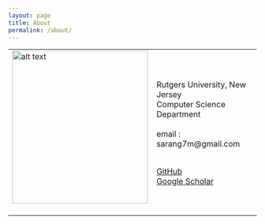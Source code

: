```yaml
---
layout: page
title: About
permalink: /about/
---
```



<table class="imgtable"><tr><td>
<img src="https://i.imgur.com/2guZweZ.jpg" alt="alt text" width="275px" height="310px" />&nbsp;</td><p>
<td align="left"> 
<br />
Rutgers University, New Jersey 
<br />
Computer Science Department
<br />
<br />
email : sarang7m@gmail.com
<br />
<br />
  
<a href="https://github.com/barlowtwin">GitHub</a> 
  <br />
  <a href="https://scholar.google.com/citations?user=vvJ-sZQAAAAJ&hl=en">Google Scholar </a>
</td></table>
